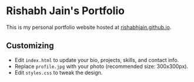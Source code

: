 # Rishabh Jain's Portfolio

This is my personal portfolio website hosted at [rishabhjain.github.io](https://rishabhjain.github.io).

## Customizing

- Edit `index.html` to update your bio, projects, skills, and contact info.
- Replace `profile.jpg` with your photo (recommended size: 300x300px).
- Edit `styles.css` to tweak the design.
